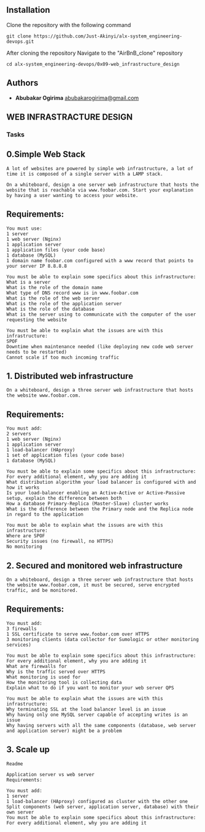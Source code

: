 <p align="center>
    <img src="https://i.imgur.com/2pZGjCi.jpg">
    </p>

## Installation

Clone the repository with the following command

    git clone https://github.com/Just-Akinyi/alx-system_engineering-devops.git
    
After cloning the repository Navigate to the "AirBnB_clone" repository

    cd alx-system_engineering-devops/0x09-web_infrastructure_design
    
## Authors
* **Abubakar Ogirima** <abubakarogirima@gmail.com>

##   WEB INFRASTRACTURE DESIGN
###  Tasks
   ## 0.Simple Web Stack
    A lot of websites are powered by simple web infrastructure, a lot of time it is composed of a single server with a LAMP stack.

    On a whiteboard, design a one server web infrastructure that hosts the website that is reachable via www.foobar.com. Start your explanation by having a user wanting to access your website.

  ##  Requirements:

    You must use:
    1 server
    1 web server (Nginx)
    1 application server
    1 application files (your code base)
    1 database (MySQL)
    1 domain name foobar.com configured with a www record that points to your server IP 8.8.8.8

    You must be able to explain some specifics about this infrastructure:
    What is a server
    What is the role of the domain name
    What type of DNS record www is in www.foobar.com
    What is the role of the web server
    What is the role of the application server
    What is the role of the database
    What is the server using to communicate with the computer of the user requesting the website

    You must be able to explain what the issues are with this infrastructure:
    SPOF
    Downtime when maintenance needed (like deploying new code web server needs to be restarted)
    Cannot scale if too much incoming traffic

   ## 1. Distributed web infrastructure
    On a whiteboard, design a three server web infrastructure that hosts the website www.foobar.com.

   ##  Requirements:

    You must add:
    2 servers
    1 web server (Nginx)
    1 application server
    1 load-balancer (HAproxy)
    1 set of application files (your code base)
    1 database (MySQL)

    You must be able to explain some specifics about this infrastructure:
    For every additional element, why you are adding it
    What distribution algorithm your load balancer is configured with and how it works
    Is your load-balancer enabling an Active-Active or Active-Passive setup, explain the difference between both
    How a database Primary-Replica (Master-Slave) cluster works
    What is the difference between the Primary node and the Replica node in regard to the application

    You must be able to explain what the issues are with this infrastructure:
    Where are SPOF
    Security issues (no firewall, no HTTPS)
    No monitoring

   ##  2. Secured and monitored web infrastructure
    On a whiteboard, design a three server web infrastructure that hosts the website www.foobar.com, it must be secured, serve encrypted traffic, and be monitored.

  ##  Requirements:

    You must add:
    3 firewalls
    1 SSL certificate to serve www.foobar.com over HTTPS
    3 monitoring clients (data collector for Sumologic or other monitoring services)

    You must be able to explain some specifics about this infrastructure:
    For every additional element, why you are adding it
    What are firewalls for
    Why is the traffic served over HTTPS
    What monitoring is used for
    How the monitoring tool is collecting data
    Explain what to do if you want to monitor your web server QPS

    You must be able to explain what the issues are with this infrastructure:
    Why terminating SSL at the load balancer level is an issue
    Why having only one MySQL server capable of accepting writes is an issue
    Why having servers with all the same components (database, web server and application server) might be a problem

  ##  3. Scale up
    Readme

    Application server vs web server
    Requirements:

    You must add:
    1 server
    1 load-balancer (HAproxy) configured as cluster with the other one
    Split components (web server, application server, database) with their own server
    You must be able to explain some specifics about this infrastructure:
    For every additional element, why you are adding it
